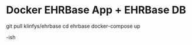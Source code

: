 # Docker EHRBase App + EHRBase DB
  git pull klinfys/ehrbase
  cd ehrbase
  docker-compose up

-ish
